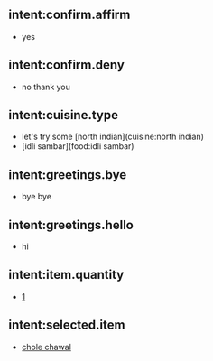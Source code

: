 ## intent:confirm.affirm
- yes

## intent:confirm.deny
- no thank you

## intent:cuisine.type
- let's try some [north indian](cuisine:north indian)
- [idli sambar](food:idli sambar)

## intent:greetings.bye
- bye bye

## intent:greetings.hello
- hi

## intent:item.quantity
- [1](quant:1)

## intent:selected.item
- [chole ](food:chole) [chawal](food:chawal)
